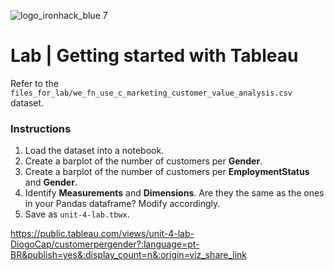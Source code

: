 ![logo_ironhack_blue 7](https://user-images.githubusercontent.com/23629340/40541063-a07a0a8a-601a-11e8-91b5-2f13e4e6b441.png)

# Lab | Getting started with Tableau

Refer to the `files_for_lab/we_fn_use_c_marketing_customer_value_analysis.csv` dataset.

### Instructions

1. Load the dataset into a notebook.
2. Create a barplot of the number of customers per **Gender**.
3. Create a barplot of the number of customers per **EmploymentStatus** and **Gender**.
4. Identify **Measurements** and **Dimensions**. Are they the same as the ones in your Pandas dataframe? Modify accordingly.
5. Save as `unit-4-lab.tbwx`.


https://public.tableau.com/views/unit-4-lab-DiogoCap/customerpergender?:language=pt-BR&publish=yes&:display_count=n&:origin=viz_share_link
